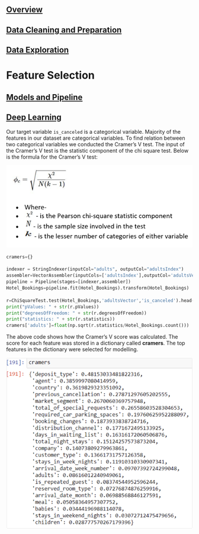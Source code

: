 ## [Overview](../README.md)

## [Data Cleaning and Preparation](../Data_Cleaning/Data_Cleaning.md)

## [Data Exploration](../Data_Exploration/Data_Exploration.md)

# Feature Selection

## [Models and Pipeline](../Pipeline.md)

## [Deep Learning](../Deep_Learning/Deep_Learning.md)  

Our target variable `is_canceled` is a categorical variable. Majority of the features in our dataset are categorical variables. To find relation between two categorical variables we conducted the Cramer’s V test. The input of the Cramer’s V test is the statistic component of the chi square test. Below is the formula for the Cramer’s V test:  

![Image](Images/CramerV%20_formula.png)  

```Python
cramers={}  

indexer = StringIndexer(inputCol="adults", outputCol="adultsIndex")
assembler=VectorAssembler(inputCols=['adultsIndex'],outputCol='adultsVector')
pipeline = Pipeline(stages=[indexer,assembler])
Hotel_Bookings=pipeline.fit(Hotel_Bookings).transform(Hotel_Bookings)  

r=ChiSquareTest.test(Hotel_Bookings,'adultsVector','is_canceled').head()
print("pValues: " + str(r.pValues))
print("degreesOfFreedom: " + str(r.degreesOfFreedom))
print("statistics: " + str(r.statistics))
cramers['adults']=float(np.sqrt(r.statistics/Hotel_Bookings.count()))
```
The above code shows how the Cramer’s V score was calculated. The score for each feature was stored in a dictionary called **cramers**. The top features in the dictionary were selected for modelling.  

![Image](Images/Features.png)
